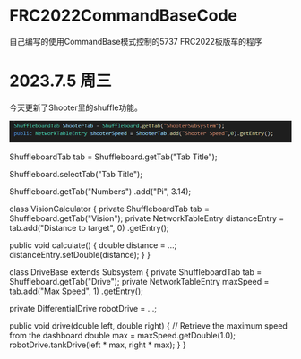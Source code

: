 # FRC2022CommandBaseCode
自己编写的使用CommandBase模式控制的5737 FRC2022板版车的程序
# 2023.7.5 周三
今天更新了Shooter里的shuffle功能。

![](./Image/shuffleboard.png)

ShuffleboardTab tab = Shuffleboard.getTab("Tab Title");

Shuffleboard.selectTab("Tab Title");

Shuffleboard.getTab("Numbers")
     .add("Pi", 3.14);

class VisionCalculator {
   private ShuffleboardTab tab = Shuffleboard.getTab("Vision");
   private NetworkTableEntry distanceEntry =
       tab.add("Distance to target", 0)
          .getEntry();

   public void calculate() {
     double distance = ...;
     distanceEntry.setDouble(distance);
   }
 }

 class DriveBase extends Subsystem {
   private ShuffleboardTab tab = Shuffleboard.getTab("Drive");
   private NetworkTableEntry maxSpeed =
       tab.add("Max Speed", 1)
          .getEntry();

   private DifferentialDrive robotDrive = ...;

   public void drive(double left, double right) {
     // Retrieve the maximum speed from the dashboard
     double max = maxSpeed.getDouble(1.0);
     robotDrive.tankDrive(left * max, right * max);
   }
}